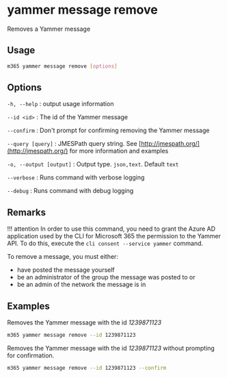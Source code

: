 # yammer message remove

Removes a Yammer message

## Usage

```sh
m365 yammer message remove [options]
```

## Options

`-h, --help`
: output usage information

`--id <id>`
: The id of the Yammer message

`--confirm`
: Don't prompt for confirming removing the Yammer message

`--query [query]`
: JMESPath query string. See [http://jmespath.org/](http://jmespath.org/) for more information and examples

`-o, --output [output]`
: Output type. `json,text`. Default `text`

`--verbose`
: Runs command with verbose logging

`--debug`
: Runs command with debug logging

## Remarks

!!! attention
    In order to use this command, you need to grant the Azure AD application used by the CLI for Microsoft 365 the permission to the Yammer API. To do this, execute the `cli consent --service yammer` command.

To remove a message, you must either:

- have posted the message yourself
- be an administrator of the group the message was posted to or
- be an admin of the network the message is in

## Examples

Removes the Yammer message with the id _1239871123_

```sh
m365 yammer message remove --id 1239871123
```

Removes the Yammer message with the id _1239871123_ without prompting for confirmation.

```sh
m365 yammer message remove --id 1239871123 --confirm
```
